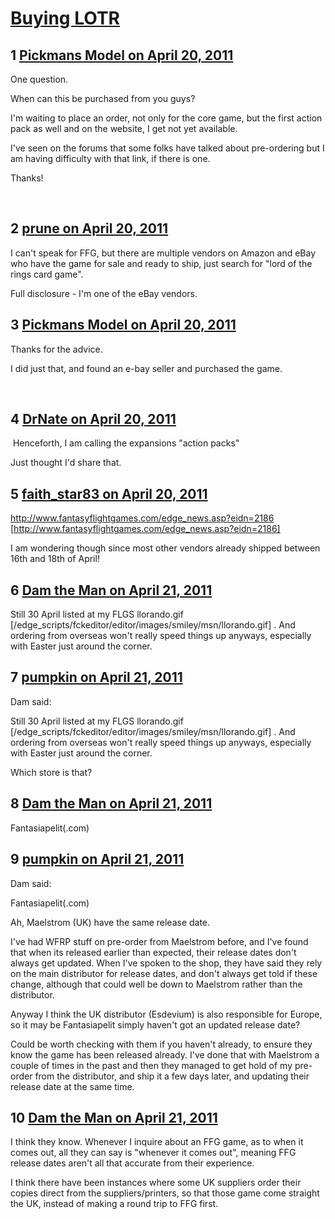 # [Buying LOTR](https://community.fantasyflightgames.com/topic/45506-buying-lotr/)

## 1 [Pickmans Model on April 20, 2011](https://community.fantasyflightgames.com/topic/45506-buying-lotr/?do=findComment&comment=456451)

One question.

When can this be purchased from you guys?

I'm waiting to place an order, not only for the core game, but the first action pack as well and on the website, I get not yet available.

I've seen on the forums that some folks have talked about pre-ordering but I am having difficulty with that link, if there is one.

Thanks!

 

## 2 [prune on April 20, 2011](https://community.fantasyflightgames.com/topic/45506-buying-lotr/?do=findComment&comment=456515)

I can't speak for FFG, but there are multiple vendors on Amazon and eBay who have the game for sale and ready to ship, just search for "lord of the rings card game".

Full disclosure - I'm one of the eBay vendors.

## 3 [Pickmans Model on April 20, 2011](https://community.fantasyflightgames.com/topic/45506-buying-lotr/?do=findComment&comment=456556)

Thanks for the advice.

I did just that, and found an e-bay seller and purchased the game.

 

## 4 [DrNate on April 20, 2011](https://community.fantasyflightgames.com/topic/45506-buying-lotr/?do=findComment&comment=456697)

 Henceforth, I am calling the expansions "action packs"

Just thought I'd share that.

## 5 [faith_star83 on April 20, 2011](https://community.fantasyflightgames.com/topic/45506-buying-lotr/?do=findComment&comment=456731)

http://www.fantasyflightgames.com/edge_news.asp?eidn=2186 [http://www.fantasyflightgames.com/edge_news.asp?eidn=2186]

I am wondering though since most other vendors already shipped between 16th and 18th of April!

## 6 [Dam the Man on April 21, 2011](https://community.fantasyflightgames.com/topic/45506-buying-lotr/?do=findComment&comment=456829)

Still 30 April listed at my FLGS llorando.gif [/edge_scripts/fckeditor/editor/images/smiley/msn/llorando.gif] . And ordering from overseas won't really speed things up anyways, especially with Easter just around the corner.

## 7 [pumpkin on April 21, 2011](https://community.fantasyflightgames.com/topic/45506-buying-lotr/?do=findComment&comment=456830)

Dam said:

Still 30 April listed at my FLGS llorando.gif [/edge_scripts/fckeditor/editor/images/smiley/msn/llorando.gif] . And ordering from overseas won't really speed things up anyways, especially with Easter just around the corner.



Which store is that?

## 8 [Dam the Man on April 21, 2011](https://community.fantasyflightgames.com/topic/45506-buying-lotr/?do=findComment&comment=456832)

Fantasiapelit(.com)

## 9 [pumpkin on April 21, 2011](https://community.fantasyflightgames.com/topic/45506-buying-lotr/?do=findComment&comment=456835)

Dam said:

Fantasiapelit(.com)



Ah, Maelstrom (UK) have the same release date.

I've had WFRP stuff on pre-order from Maelstrom before, and I've found that when its released earlier than expected, their release dates don't always get updated. When I've spoken to the shop, they have said they rely on the main distributor for release dates, and don't always get told if these change, although that could well be down to Maelstrom rather than the distributor.

Anyway I think the UK distributor (Esdevium) is also responsible for Europe, so it may be Fantasiapelit simply haven't got an updated release date?

Could be worth checking with them if you haven't already, to ensure they know the game has been released already. I've done that with Maelstrom a couple of times in the past and then they managed to get hold of my pre-order from the distributor, and ship it a few days later, and updating their release date at the same time.

## 10 [Dam the Man on April 21, 2011](https://community.fantasyflightgames.com/topic/45506-buying-lotr/?do=findComment&comment=456902)

I think they know. Whenever I inquire about an FFG game, as to when it comes out, all they can say is "whenever it comes out", meaning FFG release dates aren't all that accurate from their experience.

I think there have been instances where some UK suppliers order their copies direct from the suppliers/printers, so that those game come straight the UK, instead of making a round trip to FFG first.

